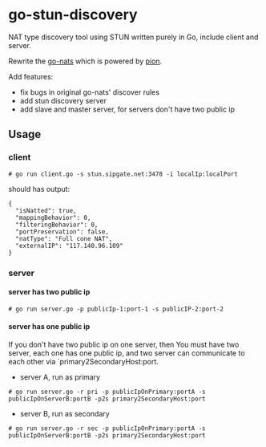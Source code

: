 # go-stun-discovery

NAT type discovery tool using STUN written purely in Go, include client and server.

Rewrite the [go-nats](https://github.com/enobufs/go-nats) which is powered by [pion](https://pion.ly).

Add features:
- fix bugs in original go-nats' discover rules
- add stun discovery server 
- add slave and master server, for servers don't have two public ip

## Usage

### client 

```
# go run client.go -s stun.sipgate.net:3478 -i localIp:localPort 
```

should has output:
```
{
  "isNatted": true,
  "mappingBehavior": 0,
  "filteringBehavior": 0,
  "portPreservation": false,
  "natType": "Full cone NAT",
  "externalIP": "117.140.96.109"
}
```

### server

#### server has two public ip

```
# go run server.go -p publicIp-1:port-1 -s publicIP-2:port-2
```

#### server has one public ip

If you don't have two public ip on one server, then You must have two server, each one has one public ip, and two server can communicate to each other via `primary2SecondaryHost:port.

- server A, run as primary
```
# go run server.go -r pri -p publicIpOnPrimary:portA -s publicIpOnServerB:portB -p2s primary2SecondaryHost:port
```

- server B, run as secondary
```
# go run server.go -r sec -p publicIpOnPrimary:portA -s publicIpOnServerB:portB -p2s primary2SecondaryHost:port
```

